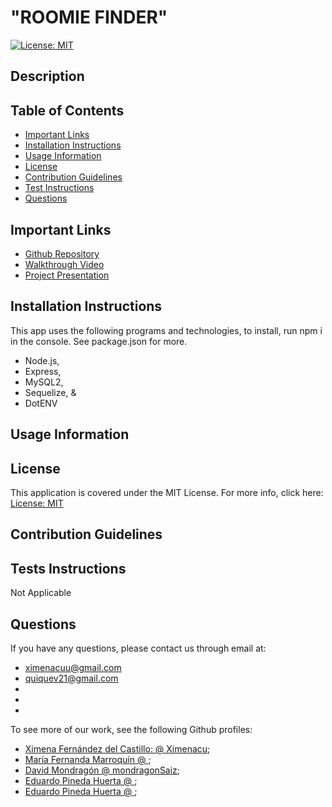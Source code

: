# "ROOMIE FINDER"

[![License: MIT](https://img.shields.io/badge/License-MIT-yellow.svg)](https://opensource.org/licenses/MIT)

## Description 



## Table of Contents 
* [Important Links](#important-links)
* [Installation Instructions](#installation-instructions)
* [Usage Information](#usage-information)
* [License](#license)
* [Contribution Guidelines](#contribution-guidelines)
* [Test Instructions](#tests-instructions)
* [Questions](#questions)

## Important Links 
* [Github Repository](https://github.com/Enrique-V06/Proyect-2)
* [Walkthrough Video]()
* [Project Presentation]()


## Installation Instructions
This app uses the following programs and technologies, to install, run npm i in the console. See package.json for more. 
* Node.js,
* Express, 
* MySQL2, 
* Sequelize, &
* DotENV

## Usage Information


## License
This application is covered under the MIT License. For more info, click here: [License: MIT](https://opensource.org/licenses/MIT)

## Contribution Guidelines


## Tests Instructions
Not Applicable

## Questions
 If you have any questions, please contact us through email at: 
 * ximenacuu@gmail.com  <br/>
 * quiquev21@gmail.com
 *  
 * 
 * 
To see more of our work, see the following Github profiles: 
* [Ximena Fernández del Castillo: @ Ximenacu](https://github.com/Ximenacu);
* [María Fernanda Marroquín @ ]();
* [David Mondragón @ mondragonSaiz](https://github.com/mondragonSaiz);
* [Eduardo Pineda Huerta @ ](https://github.com/Ximenacu);
* [Eduardo Pineda Huerta @ ](https://github.com/Ximenacu);
